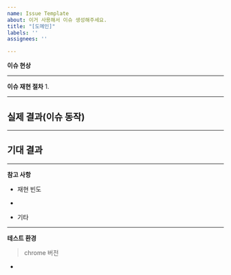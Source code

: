 ```yaml
---
name: Issue Template
about: 이거 사용해서 이슈 생성해주세요.
title: "[도메인]"
labels: ''
assignees: ''

---
```


**이슈 현상**

---
**이슈 재현 절차**
1. 


---
**실제 결과(이슈 동작)**
- 

---
**기대 결과**
 - 

---
**참고 사항**
- 재현 빈도
- 

- 기타

---
**테스트 환경**
> chrome 버전
-
